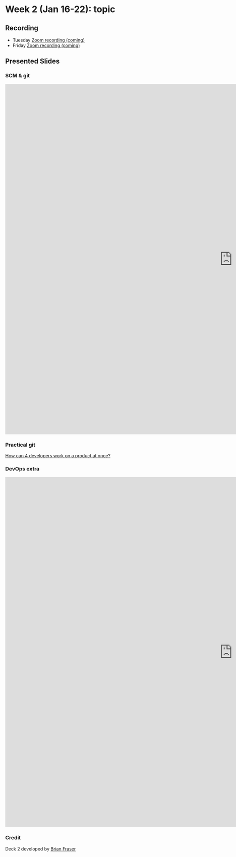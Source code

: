 # Week 2 (Jan 16-22): topic

## Recording

* Tuesday [Zoom recording (coming)]()
* Friday [Zoom recording (coming)]()

## Presented Slides  

### SCM & git

<div class="video-container-4by3"><iframe src="https://docs.google.com/presentation/d/e/2PACX-1vQax324ilKJ6mxUbDo0Nwqn3o9BucbZ8q5O7gKa1x98IqxH9C5UFpxxso11TZSXfAqgHrI0zHSbjts5/embed?start=false&loop=false&delayms=3000" frameborder="0" width="1440" height="1109" allowfullscreen="true" mozallowfullscreen="true" webkitallowfullscreen="true"></iframe></iframe></div>

### Practical git

<a class="embedly-card" data-card-controls="0" data-card-align="left" href="https://coursys.sfu.ca/2022sp-cmpt-756-g1/pages/brian-cmpt276-2-RevisionContro/view">How can 4 developers work on a product at once?</a>


### DevOps extra

<div class="video-container-4by3"><iframe src="https://docs.google.com/presentation/d/e/2PACX-1vTen4xex7rrAek6gLrASVCaLYMbuQoMBdJsoUesQBsASCQ0zz2KpTlbTz004QYMCDMfc6FmpymL_r8U/embed?start=false&loop=false&delayms=3000" frameborder="0" width="1440" height="1109" allowfullscreen="true" mozallowfullscreen="true" webkitallowfullscreen="true"></iframe></iframe></div>

### Credit
Deck 2 developed by [Brian Fraser](https://www.sfu.ca/computing/people/faculty/brianfraser.html)
